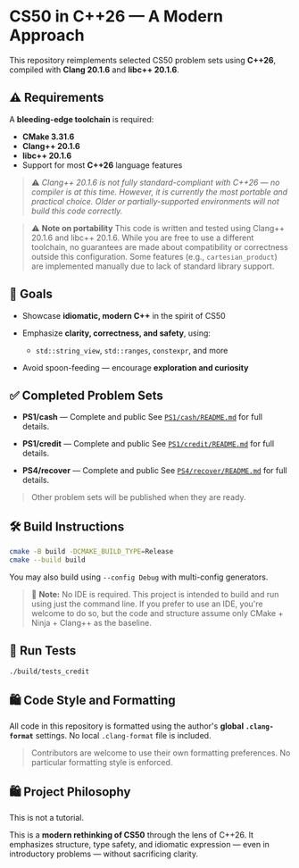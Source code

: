 # CS50 in C++26 — A Modern Approach

This repository reimplements selected CS50 problem sets using **C++26**, compiled with **Clang 20.1.6** and **libc++ 20.1.6**.

## ⚠️ Requirements

A **bleeding-edge toolchain** is required:

* **CMake 3.31.6**
* **Clang++ 20.1.6**
* **libc++ 20.1.6**
* Support for most **C++26** language features

> ⚠️ *Clang++ 20.1.6 is not fully standard-compliant with C++26 — no compiler is at this time. However, it is currently the most portable and practical choice.
> Older or partially-supported environments will not build this code correctly.*

> ⚠️ **Note on portability**
> This code is written and tested using Clang++ 20.1.6 and libc++ 20.1.6.
> While you are free to use a different toolchain, no guarantees are made about compatibility or correctness outside this configuration.
> Some features (e.g., `cartesian_product`) are implemented manually due to lack of standard library support.

## 🎯 Goals

* Showcase **idiomatic, modern C++** in the spirit of CS50
* Emphasize **clarity, correctness, and safety**, using:

  * `std::string_view`, `std::ranges`, `constexpr`, and more
* Avoid spoon-feeding — encourage **exploration and curiosity**

## ✅ Completed Problem Sets

* **PS1/cash** — Complete and public
  See [`PS1/cash/README.md`](./PS1/cash/README.md) for full details.

* **PS1/credit** — Complete and public
  See [`PS1/credit/README.md`](./PS1/credit/README.md) for full details.

* **PS4/recover** — Complete and public
  See [`PS4/recover/README.md`](./PS4/recover/README.md) for full details.

> Other problem sets will be published when they are ready.

## 🛠️ Build Instructions

```bash
cmake -B build -DCMAKE_BUILD_TYPE=Release
cmake --build build
```

You may also build using `--config Debug` with multi-config generators.

> 🧱 **Note:** No IDE is required. This project is intended to build and run using just the command line. If you prefer to use an IDE, you're welcome to do so, but the code and structure assume only CMake + Ninja + Clang++ as the baseline.

## 🥪 Run Tests

```bash
./build/tests_credit
```

## 🛍️ Code Style and Formatting

All code in this repository is formatted using the author's **global `.clang-format`** settings. No local `.clang-format` file is included.

> Contributors are welcome to use their own formatting preferences. No particular formatting style is enforced.

## 🛍️ Project Philosophy

This is not a tutorial.

This is a **modern rethinking of CS50** through the lens of C++26. It emphasizes structure, type safety, and idiomatic expression — even in introductory problems — without sacrificing clarity.
